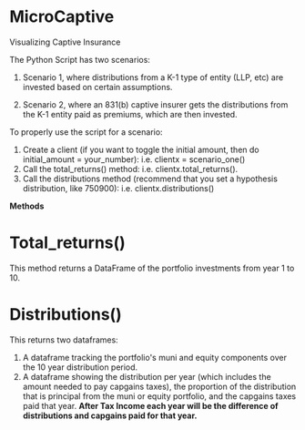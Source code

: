 # MicroCaptive
Visualizing Captive Insurance

The Python Script has two scenarios:

1) Scenario 1, where distributions from a K-1 type of entity (LLP, etc) are invested based on certain assumptions.

2) Scenario 2, where an 831(b) captive insurer gets the distributions from the K-1 entity paid as premiums, which are then invested.

To properly use the script for a scenario:

1) Create a client (if you want to toggle the initial amount, then do initial_amount = your_number):
i.e. clientx = scenario_one()
2) Call the total_returns() method:
i.e. clientx.total_returns().
3) Call the distributions method (recommend that you set a hypothesis distribution, like 750900):
i.e. clientx.distributions()

<b>Methods</b>
# Total_returns()

This method returns a DataFrame of the portfolio investments from year 1 to 10.

# Distributions()

This returns two dataframes:
1) A dataframe tracking the portfolio's muni and equity components over the 10 year distribution period.
2) A dataframe showing the distribution per year (which includes the amount needed to pay capgains taxes), the proportion of the distribution that is principal from the muni or equity portfolio, and the capgains taxes paid that year.
**After Tax Income each year will be the difference of distributions and capgains paid for that year.**



